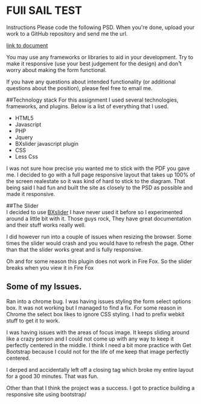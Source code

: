 
FUll SAIL TEST
============

Instructions
Please code the following PSD. When you're done, upload your work to a
GitHub repository and send me the url.

[link to document](http://media.fullsail.com/platinum/sample-for-markup.zip)

You may use any frameworks or libraries to aid in your development. Try to
make it responsive (use your best judgement for the design) and don¹t
worry about making the form functional.

If you have any questions about intended functionality (or additional
questions about the position), please feel free to email me.

##Technology stack 
For this assignment I used several technologies, frameworks, and plugins. Below is a list of everything that I used. 


* HTML5
* Javascript 
* PHP
* Jquery
* BXslider javascript plugin
* CSS
* Less Css

I was not sure how precise you wanted me to stick with the PDF you gave me. I decided to go with a full page responsive layout that takes up 100% of the screen realestate so it was kind of hard to stick to the diagram. That being said I had fun and built the site as closely to the PSD as possible and made it responsive. 

##The Slider  
I decided to use [BXslider](http://www.bxslider.com/) I have never used it before so I experimented around a little bit with it. Those guys rock, They have great documentation and their stuff works really well. 

I did however run into a couple of issues when resizing the browser. Some times the slider would crash and you would have to refresh the page. Other than that the slider works great and is fully responsive.

Oh and for some reason this plugin does not work in Fire Fox. So the slider breaks when you view it in Fire Fox 


## Some of my Issues. 


Ran into a chrome bug. I was having issues styling the form select options box.
It was not working but I managed to find a fix. For some reason in Chrome the select box likes to ignore CSS styling. I had to prefix webkit stuff to get it to work.

I was having issues with the areas of focus image. It keeps sliding around like a crazy person and I could not come up with any way to keep it perfectly centered in the middle. I think I need a bit more practice with Get Bootstrap because I could not for the life of me keep that image perfectly centered. 

I derped and accidentally left off a closing tag which broke my entire layout for a good 30 minutes. That was fun.

Other than that I think the project was a success. I got to practice building a responsive site using bootstrap/ 

